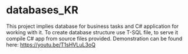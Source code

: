 # databases_KR
This project implies database for business tasks and C# application for working with it. 
To create database structure use T-SQL file, to serve it compile C# app from source files provided.
Demonstration can be found here: https://youtu.be/T1sHVLuL3oQ
